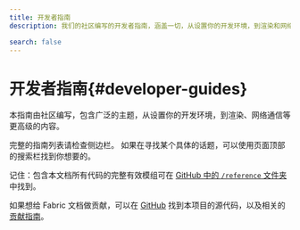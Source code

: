 ```yaml
---
title: 开发者指南
description: 我们的社区编写的开发者指南，涵盖一切，从设置你的开发环境，到渲染和网络通信等高级话题。

search: false
---
```


# 开发者指南{#developer-guides}

本指南由社区编写，包含广泛的主题，从设置你的开发环境，到渲染、网络通信等更高级的内容。

完整的指南列表请检查侧边栏。 如果在寻找某个具体的话题，可以使用页面顶部的搜索栏找到你想要的。

记住：包含本文档所有代码的完整有效模组可在 [GitHub 中的 `/reference` 文件夹](https://github.com/FabricMC/fabric-docs/tree/main/reference/1.21)中找到。

如果想给 Fabric 文档做贡献，可以在 [GitHub](https://github.com/FabricMC/fabric-docs) 找到本项目的源代码，以及相关的[贡献指南](../contributing)。
